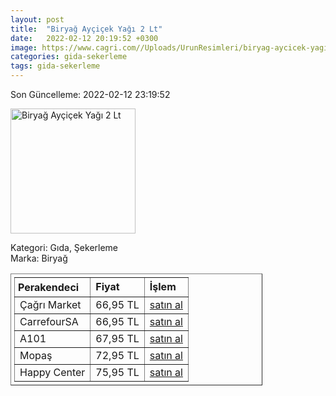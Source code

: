```yaml
---
layout: post
title:  "Biryağ Ayçiçek Yağı 2 Lt"
date:   2022-02-12 20:19:52 +0300
image: https://www.cagri.com//Uploads/UrunResimleri/biryag-aycicek-yagi-2-lt-b92f.jpg
categories: gida-sekerleme
tags: gida-sekerleme
---
```


Son Güncelleme: 2022-02-12 23:19:52

<img src="https://www.cagri.com//Uploads/UrunResimleri/biryag-aycicek-yagi-2-lt-b92f.jpg" width="200" alt="Biryağ Ayçiçek Yağı 2 Lt" />

Kategori: Gıda, Şekerleme
<br />
Marka: Biryağ

<table border="1" style="padding: 5px;width:80%;">
  <tr>
    <td style="padding: 5px;"><strong>Perakendeci</strong></td>
    <td><strong>Fiyat</strong></td>
    <td><strong>İşlem</strong></td>
  </tr>
  <tr>
              <td>Çağrı Market</td>
              <td>66,95 TL</td>
              <td><a target="_blank" href="https://www.cagri.com/biryag-aycicek-yagi-2-lt">satın al</a></td>
            </tr><tr>
              <td>CarrefourSA</td>
              <td>66,95 TL</td>
              <td><a target="_blank" href="https://www.carrefoursa.com/biryag-aycicek-yagi-2-l-p-30072132">satın al</a></td>
            </tr><tr>
              <td>A101</td>
              <td>67,95 TL</td>
              <td><a target="_blank" href="https://www.a101.com.tr/market/biryag-aycicek-yagi-2-l/">satın al</a></td>
            </tr><tr>
              <td>Mopaş</td>
              <td>72,95 TL</td>
              <td><a target="_blank" href="https://www.mopas.com.tr/biryag-aycicek-2-l/p/1797">satın al</a></td>
            </tr><tr>
              <td>Happy Center</td>
              <td>75,95 TL</td>
              <td><a target="_blank" href="https://www.happycenter.com.tr/Biryag_Y_aycicek_Yagi_2_Lt">satın al</a></td>
            </tr>
</table>
